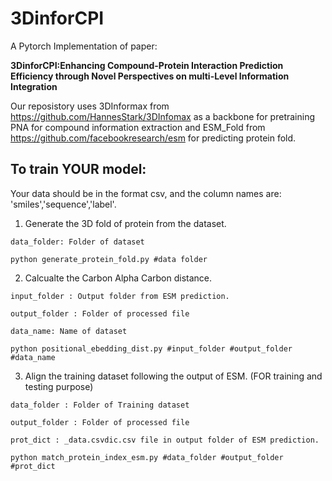 # 3DinforCPI

A Pytorch Implementation of paper:

**3DinforCPI:Enhancing Compound-Protein Interaction Prediction Efficiency through Novel Perspectives on multi-Level Information Integration**

Our reposistory uses 3DInformax from https://github.com/HannesStark/3DInfomax as a backbone for pretraining PNA for compound information extraction and ESM_Fold from https://github.com/facebookresearch/esm for predicting protein fold.

## **To train YOUR model:**

Your data should be in the format csv, and the column names are: 'smiles','sequence','label'.
1. Generate the 3D fold of protein from the dataset.
```
data_folder: Folder of dataset
```
  ~~~
  python generate_protein_fold.py #data folder
  ~~~
2. Calcualte the Carbon Alpha Carbon distance.
```
input_folder : Output folder from ESM prediction.

output_folder : Folder of processed file

data_name: Name of dataset
```
  ~~~
  python positional_ebedding_dist.py #input_folder #output_folder #data_name
  ~~~

  3. Align the training dataset following the output of ESM. (FOR training and testing purpose)
```
data_folder : Folder of Training dataset

output_folder : Folder of processed file

prot_dict : _data.csvdic.csv file in output folder of ESM prediction.
```
  ~~~
  python match_protein_index_esm.py #data_folder #output_folder #prot_dict
  ~~~

